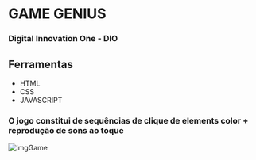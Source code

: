 # GAME GENIUS
### Digital Innovation One - DIO

## Ferramentas
* HTML
* CSS
* JAVASCRIPT

### O jogo constitui de sequências de clique de elements color + reprodução de sons ao toque


![imgGame](https://user-images.githubusercontent.com/58946493/137824547-7bc9a0ff-aa8c-4a6c-aa5e-4684701dbb26.PNG)  
